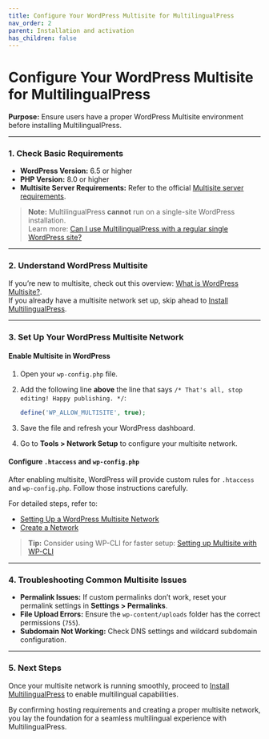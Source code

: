 ```yaml
---
title: Configure Your WordPress Multisite for MultilingualPress
nav_order: 2
parent: Installation and activation
has_children: false
---
```

# Configure Your WordPress Multisite for MultilingualPress

**Purpose:** Ensure users have a proper WordPress Multisite environment before installing MultilingualPress.

---

### 1. Check Basic Requirements

- **WordPress Version:** 6.5 or higher  
- **PHP Version:** 8.0 or higher  
- **Multisite Server Requirements:** Refer to the official [Multisite server requirements](https://developer.wordpress.org/advanced-administration/multisite/prepare-network/#server-requirements).

> **Note:** MultilingualPress **cannot** run on a single-site WordPress installation.  
> Learn more: [Can I use MultilingualPress with a regular single WordPress site?](#)

---

### 2. Understand WordPress Multisite

If you’re new to multisite, check out this overview: [What is WordPress Multisite?](https://learn.wordpress.org/lesson/what-is-wordpress-multisite/).  
If you already have a multisite network set up, skip ahead to [Install MultilingualPress](#).

---

### 3. Set Up Your WordPress Multisite Network

#### **Enable Multisite in WordPress**

1. Open your `wp-config.php` file.  
2. Add the following line **above** the line that says `/* That's all, stop editing! Happy publishing. */`:
   
   ```php
   define('WP_ALLOW_MULTISITE', true);
   ```

3. Save the file and refresh your WordPress dashboard.  
4. Go to **Tools > Network Setup** to configure your multisite network.

#### **Configure `.htaccess` and `wp-config.php`**

After enabling multisite, WordPress will provide custom rules for `.htaccess` and `wp-config.php`. Follow those instructions carefully.

For detailed steps, refer to:
- [Setting Up a WordPress Multisite Network](https://learn.wordpress.org/lesson/setting-up-a-wordpress-multisite-network/)  
- [Create a Network](https://developer.wordpress.org/advanced-administration/multisite/create-network/)

> **Tip:** Consider using WP-CLI for faster setup: [Setting up Multisite with WP-CLI](#)

---

### 4. Troubleshooting Common Multisite Issues

- **Permalink Issues:** If custom permalinks don’t work, reset your permalink settings in **Settings > Permalinks**.
- **File Upload Errors:** Ensure the `wp-content/uploads` folder has the correct permissions (`755`).
- **Subdomain Not Working:** Check DNS settings and wildcard subdomain configuration.

---

### 5. Next Steps

Once your multisite network is running smoothly, proceed to [Install MultilingualPress](#) to enable multilingual capabilities.

By confirming hosting requirements and creating a proper multisite network, you lay the foundation for a seamless multilingual experience with MultilingualPress.

